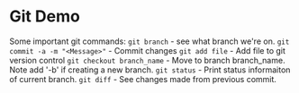 # Git Demo

Some important git commands:
`git branch` - see what branch we're on.
`git commit -a -m "<Message>"` - Commit changes
`git add file` - Add file to git version control
`git checkout branch_name` - Move to branch branch_name. Note add '-b' if creating a new branch.
`git status` - Print status informaiton of current branch.
`git diff` - See changes made from previous commit.
